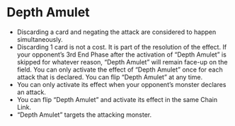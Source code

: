 # Depth Amulet

*   Discarding a card and negating the attack are considered to happen simultaneously.
*   Discarding 1 card is not a cost. It is part of the resolution of the effect. If your opponent’s 3rd End Phase after the activation of “Depth Amulet” is skipped for whatever reason, “Depth Amulet” will remain face-up on the field. You can only activate the effect of “Depth Amulet” once for each attack that is declared. You can flip “Depth Amulet” at any time.
*   You can only activate its effect when your opponent’s monster declares an attack.
*   You can flip “Depth Amulet” and activate its effect in the same Chain Link.
*   “Depth Amulet” targets the attacking monster.
